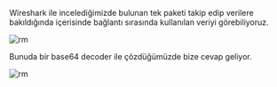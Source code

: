 Wireshark ile incelediğimizde bulunan tek paketi takip edip verilere bakıldığında içerisinde bağlantı sırasında kullanılan veriyi görebiliyoruz.

![rm](https://github.com/C10ud-0/ctf/blob/master/rootme/network/twitter/twitter1.png)

Bunuda bir base64 decoder ile çözdüğümüzde bize cevap geliyor.

![rm](https://github.com/C10ud-0/ctf/blob/master/rootme/network/twitter/twitter2.png)
